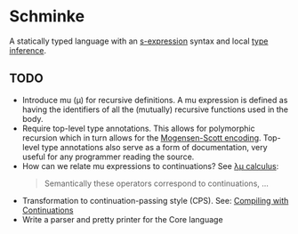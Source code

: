 # Schminke
A statically typed language with an
[s-expression](https://en.wikipedia.org/wiki/S-expression) syntax and local
[type inference](https://en.wikipedia.org/wiki/Type_inference).

## TODO
* Introduce mu (μ) for recursive definitions. A mu expression is defined as
  having the identifiers of all the (mutually) recursive functions used in the
  body.
* Require top-level type annotations. This allows for polymorphic recursion
  which in turn allows for
  the
  [Mogensen-Scott encoding](https://en.wikipedia.org/wiki/Mogensen%E2%80%93Scott_encoding).
  Top-level type annotations also serve as a form of documentation, very useful
  for any programmer reading the source.
* How can we relate mu expressions to continuations?
  See [λμ calculus](https://en.wikipedia.org/wiki/Lambda-mu_calculus):
  > Semantically these operators correspond to continuations, ...
* Transformation to continuation-passing style (CPS).
  See:
  [Compiling with Continuations](https://books.google.com.au/books?id=zbDBQgAACAAJ&dq=isbn:0521416957&hl=en&sa=X&ved=0ahUKEwiD3fX6-5LTAhWMTbwKHWj1CSQQ6AEIGzAA)
* Write a parser and pretty printer for the Core language
